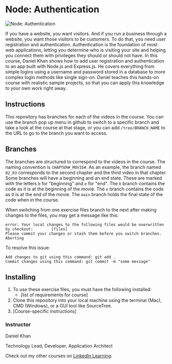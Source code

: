 # Node: Authentication


![Node: Authentication][lil-thumbnail-url] 

If you have a website, you want visitors. And if you run a business through a website, you want those visitors to be customers. To do that, you need user registration and authentication. Authentication is the foundation of most web applications, letting you determine who is visiting your site and helping you connect them with privileges they should or should not have. In this course, Daniel Khan shows how to add user registration and authentication to an app built with Node.js and Express.js. He covers everything from simple logins using a username and password stored in a database to more complex login methods like single sign-on. Daniel teaches this hands-on course with realistic sample projects, so that you can apply this knowledge to your own work right away.

## Instructions
This repository has branches for each of the videos in the course. You can use the branch pop up menu in github to switch to a specific branch and take a look at the course at that stage, or you can add `/tree/BRANCH_NAME` to the URL to go to the branch you want to access.

## Branches
The branches are structured to correspond to the videos in the course. The naming convention is `CHAPTER#_MOVIE#`. As an example, the branch named `02_03` corresponds to the second chapter and the third video in that chapter. 
Some branches will have a beginning and an end state. These are marked with the letters `b` for "beginning" and `e` for "end". The `b` branch contains the code as it is at the beginning of the movie. The `e` branch contains the code as it is at the end of the movie. The `main` branch holds the final state of the code when in the course.

When switching from one exercise files branch to the next after making changes to the files, you may get a message like this:

    error: Your local changes to the following files would be overwritten by checkout:        [files]
    Please commit your changes or stash them before you switch branches.
    Aborting

To resolve this issue:
	
    Add changes to git using this command: git add .
	Commit changes using this command: git commit -m "some message"

## Installing
1. To use these exercise files, you must have the following installed:
	- [list of requirements for course]
2. Clone this repository into your local machine using the terminal (Mac), CMD (Windows), or a GUI tool like SourceTree.
3. [Course-specific instructions]


### Instructor

Daniel Khan 
                            
Technology Lead, Developer, Application Architect

                            

Check out my other courses on [LinkedIn Learning](https://www.linkedin.com/learning/instructors/daniel-khan).

[lil-course-url]: https://www.linkedin.com/learning/node-authentication
[lil-thumbnail-url]: https://cdn.lynda.com/course/2881188/2881188-1624987742273-16x9.jpg
